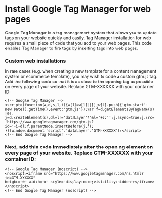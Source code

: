 # Install Google Tag Manager for web pages

Google Tag Manager is a tag management system that allows you to update tags on your website quickly and easily. Tag Manager installation for web requires a small piece of code that you add to your web pages. This code enables Tag Manager to fire tags by inserting tags into web pages.

### Custom web installations
In rare cases (e.g. when creating a new template for a content management system or ecommerce template), you may wish to code a custom gtm.js tag. Add the following code so that it is as close to the opening <head> tag as possible on every page of your website. Replace GTM-XXXXXX with your container ID:

```
<!-- Google Tag Manager -->
<script>(function(w,d,s,l,i){w[l]=w[l]||[];w[l].push({'gtm.start':
new Date().getTime(),event:'gtm.js'});var f=d.getElementsByTagName(s)[0],
j=d.createElement(s),dl=l!='dataLayer'?'&l='+l:'';j.async=true;j.src=
'https://www.googletagmanager.com/gtm.js?id='+i+dl;f.parentNode.insertBefore(j,f);
})(window,document,'script','dataLayer','GTM-XXXXXX');</script>
<!-- End Google Tag Manager -->
```


### Next, add this code immediately after the opening <body> element on every page of your website. Replace GTM-XXXXXX with your container ID:

```
<!-- Google Tag Manager (noscript) -->
<noscript><iframe src="https://www.googletagmanager.com/ns.html?id=GTM-XXXXXX"
height="0" width="0" style="display:none;visibility:hidden"></iframe></noscript>
<!-- End Google Tag Manager (noscript) -->
```
